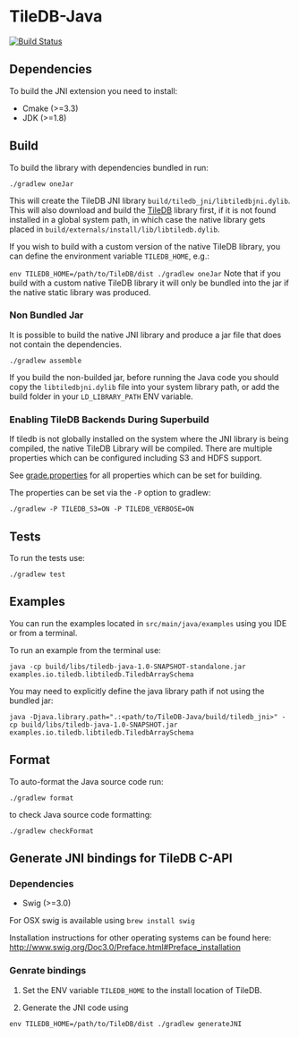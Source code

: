 # TileDB-Java
[![Build Status](https://travis-ci.org/TileDB-Inc/TileDB-Java.svg?branch=master)](https://travis-ci.org/TileDB-Inc/TileDB-Java)

## Dependencies

To build the JNI extension you need to install:

* Cmake (>=3.3)
* JDK (>=1.8)

## Build

To build the library with dependencies bundled in run:

`./gradlew oneJar`

This will create the TileDB JNI library `build/tiledb_jni/libtiledbjni.dylib`. This will also download and build the [TileDB](https://github.com/TileDB-Inc/TileDB) library first, if it is not found installed in a global system path, in which case the native library gets placed in `build/externals/install/lib/libtiledb.dylib`.

If you wish to build with a custom version of the native TileDB library, you can define the environment variable `TILEDB_HOME`, e.g.:

`env TILEDB_HOME=/path/to/TileDB/dist ./gradlew oneJar`
Note that if you build with a custom native TileDB library it will only be bundled into the jar if the native static library was produced.


### Non Bundled Jar

It is possible to build the native JNI library and produce a jar file that does not contain the dependencies.

`./gradlew assemble`

If you build the non-builded jar, before running the Java code you should copy the `libtiledbjni.dylib` file into your system library path, or add the build folder in your `LD_LIBRARY_PATH` ENV variable.

### Enabling TileDB Backends During Superbuild

If tiledb is not globally installed on the system where the JNI library is
being compiled, the native TileDB Library will be compiled. There are
multiple properties which can be configured including S3 and HDFS support.

See [grade.properties](gradle.properties) for all properties which can be
set for building.

The properties can be set via the `-P` option to gradlew:

```
./gradlew -P TILEDB_S3=ON -P TILEDB_VERBOSE=ON
```

## Tests

To run the tests use:

`./gradlew test`

## Examples

You can run the examples located in `src/main/java/examples` using you IDE or from a terminal.

To run an example from the terminal use:

`java -cp build/libs/tiledb-java-1.0-SNAPSHOT-standalone.jar examples.io.tiledb.libtiledb.TiledbArraySchema`

You may need to explicitly define the java library path if not using the bundled jar:

`java -Djava.library.path=".:<path/to/TileDB-Java/build/tiledb_jni>" -cp build/libs/tiledb-java-1.0-SNAPSHOT.jar examples.io.tiledb.libtiledb.TiledbArraySchema`

## Format 
 
To auto-format the Java source code run:

`./gradlew format`

to check Java source code formatting:

`./gradlew checkFormat`


## Generate JNI bindings for TileDB C-API

### Dependencies

* Swig (>=3.0)

For OSX swig is available using `brew install swig`

Installation instructions for other operating systems can be found here:
http://www.swig.org/Doc3.0/Preface.html#Preface_installation

### Genrate bindings

1) Set the ENV variable `TILEDB_HOME` to the install location of TileDB.

2) Generate the JNI code using

`env TILEDB_HOME=/path/to/TileDB/dist ./gradlew generateJNI`
